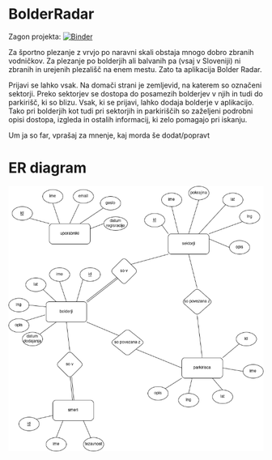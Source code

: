 # BolderRadar

Zagon projekta: [![Binder](https://mybinder.org/badge_logo.svg)](https://mybinder.org/v2/gh/KocijanZ21/BolderRadar/main?urlpath=%2Fdoc%2Ftree%2Fproxy%2F8080)

Za športno plezanje z vrvjo po naravni skali obstaja mnogo dobro zbranih vodničkov. Za plezanje po bolderjih ali balvanih pa (vsaj v Sloveniji) ni zbranih in urejenih plezališč na enem mestu. Zato ta aplikacija Bolder Radar.

Prijavi se lahko vsak. Na domači strani je zemljevid, na katerem so označeni sektorji. Preko sektorjev se dostopa do posamezih bolderjev v njih in tudi do parkirišč, ki so blizu. Vsak, ki se prijavi, lahko dodaja bolderje v aplikacijo. Tako pri bolderjih kot tudi pri sektorjih in parkiriščih so zaželjeni podrobni opisi dostopa, izgleda in ostalih informacij, ki zelo pomagajo pri iskanju.

Um ja so far, vprašaj za mnenje, kaj morda še dodat/popravt


# ER diagram
![ER diagram](BolderRadar.drawio.png)
